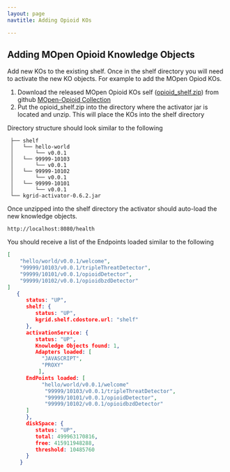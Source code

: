 ```yaml
---
layout: page
navtitle: Adding Opioid KOs

---
```


## Adding MOpen Opioid Knowledge Objects

Add new KOs to the existing shelf. Once in the shelf directory you will need to activate the new 
KO objects.  For example to add the MOpen Opiod KOs.

1. Download the released MOpen Opioid KOs self ([opioid_shelf.zip](https://github.com/kgrid-objects/opioid-collection/releases/latest)) from github [MOpen-Opioid Collection](https://github.com/kgrid/opioid-collection/)
1. Put the opioid_shelf.zip into the directory where the activator jar is located and unzip.  This will place the KOs into the shelf directory

Directory structure should look similar to the following

```     
 ├── shelf
 │   └── hello-world  
 │       └── v0.0.1 
 │   └── 99999-10103
 │       └── v0.0.1   
 │   └── 99999-10102
 │       └── v0.0.1   
 │   └── 99999-10101
 │       └── v0.0.1   
 └── kgrid-activator-0.6.2.jar
```

Once unzipped into the shelf directory the activator should auto-load the new knowledge objects.

``` http://localhost:8080/health ```

You should receive a list of the Endpoints loaded similar to the following 

```json
[
    "hello/world/v0.0.1/welcome",
    "99999/10103/v0.0.1/tripleThreatDetector",
    "99999/10101/v0.0.1/opioidDetector",
    "99999/10102/v0.0.1/opioidbzdDetector"
]
   {
      status: "UP",
      shelf: {
         status: "UP",
         kgrid.shelf.cdostore.url: "shelf"
      },
      activationService: {
         status: "UP",
         Knowledge Objects found: 1,
         Adapters loaded: [
           "JAVASCRIPT",
           "PROXY"
          ],
      EndPoints loaded: [
           "hello/world/v0.0.1/welcome"
            "99999/10103/v0.0.1/tripleThreatDetector",
            "99999/10101/v0.0.1/opioidDetector",
            "99999/10102/v0.0.1/opioidbzdDetector"
      ]
      },
      diskSpace: {
         status: "UP",
         total: 499963170816,
         free: 415911948288,
         threshold: 10485760
      }
    }
 ```